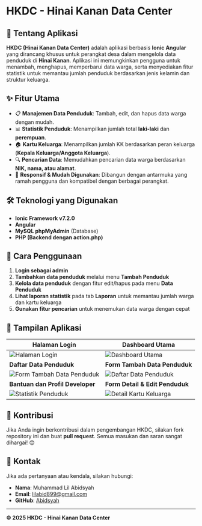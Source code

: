 # HKDC - Hinai Kanan Data Center 

## 📌 Tentang Aplikasi
**HKDC (Hinai Kanan Data Center)** adalah aplikasi berbasis **Ionic Angular** yang dirancang khusus untuk perangkat desa dalam mengelola data penduduk di **Hinai Kanan**. Aplikasi ini memungkinkan pengguna untuk menambah, menghapus, memperbarui data warga, serta menyediakan fitur statistik untuk memantau jumlah penduduk berdasarkan jenis kelamin dan struktur keluarga.

## ✨ Fitur Utama
- 📋 **Manajemen Data Penduduk**: Tambah, edit, dan hapus data warga dengan mudah.
- 📊 **Statistik Penduduk**: Menampilkan jumlah total **laki-laki** dan **perempuan**.
- 🏠 **Kartu Keluarga**: Menampilkan jumlah KK berdasarkan peran keluarga (**Kepala Keluarga/Anggota Keluarga**).
- 🔍 **Pencarian Data**: Memudahkan pencarian data warga berdasarkan **NIK, nama, atau alamat**.
- 🔄 **Responsif & Mudah Digunakan**: Dibangun dengan antarmuka yang ramah pengguna dan kompatibel dengan berbagai perangkat.

## 🛠️ Teknologi yang Digunakan
- **Ionic Framework v7.2.0**
- **Angular**
- **MySQL phpMyAdmin** (Database)
- **PHP (Backend dengan action.php)**

## 📌 Cara Penggunaan
1. **Login sebagai admin**
2. **Tambahkan data penduduk** melalui menu **Tambah Penduduk**
3. **Kelola data penduduk** dengan fitur edit/hapus pada menu **Data Penduduk**
4. **Lihat laporan statistik** pada tab **Laporan** untuk memantau jumlah warga dan kartu keluarga
5. **Gunakan fitur pencarian** untuk menemukan data warga dengan cepat

## 📸 Tampilan Aplikasi
| **Halaman Login** | **Dashboard Utama** |
|-------------------|--------------------|
| ![Halaman Login](https://abid.rpl22.my.id/gambar/1.jpg) | ![Dashboard Utama](https://abid.rpl22.my.id/gambar/2.jpg) |
| **Daftar Data Penduduk** | **Form Tambah Data Penduduk** |
| ![Form Tambah Data Penduduk](https://abid.rpl22.my.id/gambar/3.jpg) | ![Daftar Data Penduduk](https://abid.rpl22.my.id/gambar/4.jpg) |
| **Bantuan dan Profil Developer** | **Form Detail & Edit Penduduk** |
| ![Statistik Penduduk](https://abid.rpl22.my.id/gambar/5.jpg) | ![Detail Kartu Keluarga](https://abid.rpl22.my.id/gambar/6.jpg) |

## 🤝 Kontribusi
Jika Anda ingin berkontribusi dalam pengembangan HKDC, silakan fork repository ini dan buat **pull request**. Semua masukan dan saran sangat dihargai! 😊

## 📧 Kontak
Jika ada pertanyaan atau kendala, silakan hubungi:
- **Nama**: Muhammad Lil Abidsyah
- **Email**: lilabid899@gmail.com
- **GitHub**: [Abidsyah](https://github.com/Abidsyah)

---
**© 2025 HKDC - Hinai Kanan Data Center**

